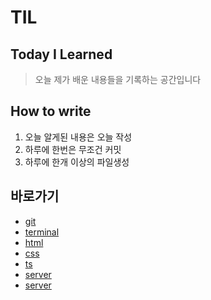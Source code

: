 # TIL

## Today I Learned

> 오늘 제가 배운 내용들을 기록하는 공간입니다

## How to write

1. 오늘 알게된 내용은 오늘 작성  
2. 하루에 한번은 무조건 커밋
3. 하루에 한개 이상의 파일생성


## 바로가기

- [git](https://github.com/hyeongrok7874/TIL/tree/main/git)
- [terminal](https://github.com/hyeongrok7874/TIL/tree/main/terminal)
- [html](https://github.com/hyeongrok7874/TIL/tree/main/html)
- [css](https://github.com/hyeongrok7874/TIL/tree/main/css)
- [ts](https://github.com/hyeongrok7874/TIL/tree/main/Ts)
- [server](https://github.com/hyeongrok7874/TIL/tree/main/server)
- [server](https://github.com/hyeongrok7874/TIL/tree/main/server)
